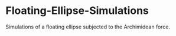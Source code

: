# Floating-Ellipse-Simulations
Simulations of a floating ellipse subjected to the Archimidean force.
